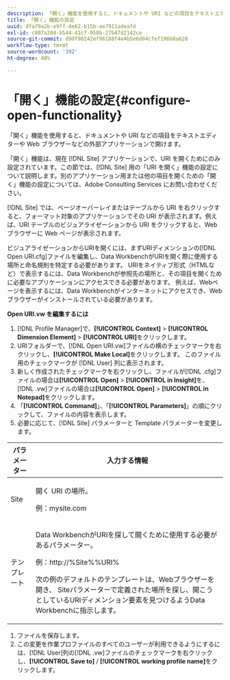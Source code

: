 ```yaml
---
description: 「開く」機能を使用すると、ドキュメントや URI などの項目をテキストエディターや Web ブラウザーなどの外部アプリケーションで開けます。
title: 「開く」機能の設定
uuid: dfa79a2b-e9ff-4e62-b15b-ae7911adeafd
exl-id: c807a284-b544-41cf-958b-27b47d2142ce
source-git-commit: d9df90242ef96188f4e4b5e6d04cfef196b0a628
workflow-type: tm+mt
source-wordcount: '392'
ht-degree: 48%

---
```


# 「開く」機能の設定{#configure-open-functionality}

「開く」機能を使用すると、ドキュメントや URI などの項目をテキストエディターや Web ブラウザーなどの外部アプリケーションで開けます。

「開く」機能は、現在 [!DNL Site] アプリケーションで、URI を開くためにのみ設定されています。この節では、[!DNL Site] 用の「URI を開く」機能の設定について説明します。別のアプリケーション用または他の項目を開くための「開く」機能の設定については、Adobe Consulting Services にお問い合わせください。

[!DNL Site] では、ページオーバーレイまたはテーブルから URI を右クリックすると、フォーマット対象のアプリケーションでその URI が表示されます。例えば、URI テーブルのビジュアライゼーションから URI をクリックすると、Web ブラウザーに Web ページが表示されます。

ビジュアライゼーションからURIを開くには、まずURIディメンションの[!DNL Open URI.cfg]ファイルを編集し、Data WorkbenchがURIを開く際に使用する場所と命名規則を特定する必要があります。 URIをネイティブ形式（HTMLなど）で表示するには、Data Workbenchが参照先の場所と、その項目を開くために必要なアプリケーションにアクセスできる必要があります。 例えば、Webページを表示するには、Data Workbenchがインターネットにアクセスでき、Webブラウザーがインストールされている必要があります。

**Open URI.vw を編集するには**

1. [!DNL Profile Manager]で、**[!UICONTROL Context]** > **[!UICONTROL Dimension Element]** > **[!UICONTROL URI]**&#x200B;をクリックします。
1. URIフォルダーで、[!DNL Open URI.vw]ファイルの横のチェックマークを右クリックし、**[!UICONTROL Make Local]**&#x200B;をクリックします。 このファイル用のチェックマークが [!DNL User] 列に表示されます。
1. 新しく作成されたチェックマークを右クリックし、ファイルが[!DNL .cfg]ファイルの場合は&#x200B;**[!UICONTROL Open]** > **[!UICONTROL in Insight]**&#x200B;を、[!DNL .vw]ファイルの場合は&#x200B;**[!UICONTROL Open]** > **[!UICONTROL in Notepad]**&#x200B;をクリックします。
1. 「**[!UICONTROL Command]**」、「**[!UICONTROL Parameters]**」の順にクリックして、ファイルの内容を表示します。
1. 必要に応じて、[!DNL Site] パラメーターと Template パラメーターを変更します。

<table id="table_CDB316DB271F476AB9F9B557B86AFD25"> 
 <thead> 
  <tr> 
   <th colname="col1" class="entry"> パラメーター </th> 
   <th colname="col2" class="entry"> 入力する情報 </th> 
  </tr>
 </thead>
 <tbody> 
  <tr> 
   <td colname="col1"> <p>Site </p> </td> 
   <td colname="col2"> <p>開く URI の場所。 </p> <p>例：mysite.com </p> </td> 
  </tr> 
  <tr> 
   <td colname="col1"> <p>テンプレート </p> </td> 
   <td colname="col2"> <p>Data WorkbenchがURIを探して開くために使用する必要があるパラメーター。 </p> <p>例：<span class="filepath">http://%Site%%URI%</span> </p> <p>次の例のデフォルトのテンプレートは、Webブラウザーを開き、<span class="wintitle"> Site</span>パラメーターで定義された場所を探し、開こうとしているURIディメンション要素を見つけるようData Workbenchに指示します。 </p> </td> 
  </tr> 
 </tbody> 
</table>

1. ファイルを保存します。
1. この変更を作業プロファイルのすべてのユーザーが利用できるようにするには、[!DNL User]列の[!DNL .vw]ファイルのチェックマークを右クリックし、**[!UICONTROL Save to]** / **[!UICONTROL working profile name]**&#x200B;をクリックします。
